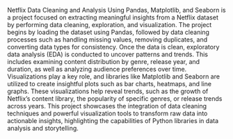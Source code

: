 Netflix Data Cleaning and Analysis Using Pandas, Matplotlib, and Seaborn is a project focused on extracting meaningful insights from a Netflix dataset by performing data cleaning, exploration, and visualization. The project begins by loading the dataset using Pandas, followed by data cleaning processes such as handling missing values, removing duplicates, and converting data types for consistency. Once the data is clean, exploratory data analysis (EDA) is conducted to uncover patterns and trends. This includes examining content distribution by genre, release year, and duration, as well as analyzing audience preferences over time. Visualizations play a key role, and libraries like Matplotlib and Seaborn are utilized to create insightful plots such as bar charts, heatmaps, and line graphs. These visualizations help reveal trends, such as the growth of Netflix’s content library, the popularity of specific genres, or release trends across years. This project showcases the integration of data cleaning techniques and powerful visualization tools to transform raw data into actionable insights, highlighting the capabilities of Python libraries in data analysis and storytelling.
